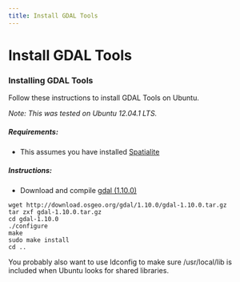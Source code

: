 ```yaml
---
title: Install GDAL Tools
---
```


Install GDAL Tools
===============================================================





### Installing GDAL Tools

Follow these instructions to install GDAL Tools on Ubuntu.


*Note: This was tested on Ubuntu 12.04.1 LTS.*

##### Requirements:

-   This assumes you have installed [Spatialite](../Install+GDAL+Tools)

##### Instructions:

-   Download and compile [gdal (1.10.0)](http://download.osgeo.org/gdal/1.10.0/gdal-1.10.0.tar.gz)


```
wget http://download.osgeo.org/gdal/1.10.0/gdal-1.10.0.tar.gz
tar zxf gdal-1.10.0.tar.gz
cd gdal-1.10.0
./configure
make
sudo make install
cd ..
```

You probably also want to use ldconfig to make sure /usr/local/lib is
included when Ubuntu looks for shared libraries.


</div>
